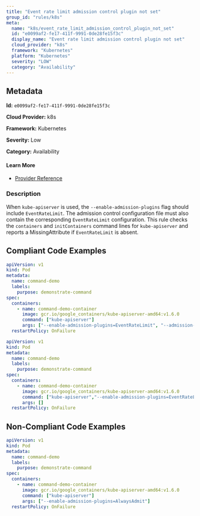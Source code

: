 ```yaml
---
title: "Event rate limit admission control plugin not set"
group_id: "rules/k8s"
meta:
  name: "k8s/event_rate_limit_admission_control_plugin_not_set"
  id: "e0099af2-fe17-411f-9991-0de28fe15f3c"
  display_name: "Event rate limit admission control plugin not set"
  cloud_provider: "k8s"
  framework: "Kubernetes"
  platform: "Kubernetes"
  severity: "LOW"
  category: "Availability"
---
```

## Metadata

**Id:** `e0099af2-fe17-411f-9991-0de28fe15f3c`

**Cloud Provider:** k8s

**Framework:** Kubernetes

**Severity:** Low

**Category:** Availability

#### Learn More

 - [Provider Reference](https://kubernetes.io/docs/reference/command-line-tools-reference/kube-apiserver/)

### Description

 When `kube-apiserver` is used, the `--enable-admission-plugins` flag should include `EventRateLimit`. The admission control configuration file must also contain the corresponding `EventRateLimit` configuration. This rule checks the `containers` and `initContainers` command lines for `kube-apiserver` and reports a MissingAttribute if `EventRateLimit` is absent.


## Compliant Code Examples
```yaml
apiVersion: v1
kind: Pod
metadata:
  name: command-demo
  labels:
    purpose: demonstrate-command
spec:
  containers:
    - name: command-demo-container
      image: gcr.io/google_containers/kube-apiserver-amd64:v1.6.0
      command: ["kube-apiserver"]
      args: ["--enable-admission-plugins=EventRateLimit", "--admission-control-config-file=path/to/plugin/config/file.yaml"]
  restartPolicy: OnFailure

```

```yaml
apiVersion: v1
kind: Pod
metadata:
  name: command-demo
  labels:
    purpose: demonstrate-command
spec:
  containers:
    - name: command-demo-container
      image: gcr.io/google_containers/kube-apiserver-amd64:v1.6.0
      command: ["kube-apiserver","--enable-admission-plugins=EventRateLimit", "--admission-control-config-file=path/to/plugin/config/file.yaml"]
      args: []
  restartPolicy: OnFailure

```
## Non-Compliant Code Examples
```yaml
apiVersion: v1
kind: Pod
metadata:
  name: command-demo
  labels:
    purpose: demonstrate-command
spec:
  containers:
    - name: command-demo-container
      image: gcr.io/google_containers/kube-apiserver-amd64:v1.6.0
      command: ["kube-apiserver"]
      args: ["--enable-admission-plugins=AlwaysAdmit"]
  restartPolicy: OnFailure

```